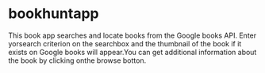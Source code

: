 # bookhuntapp
This book app searches and locate books from the Google books API. Enter yorsearch criterion on the searchbox and the thumbnail of the book if it exists on Google books will appear.You can get additional information about the book by clicking onthe browse botton.